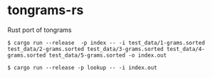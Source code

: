 # tongrams-rs
Rust port of tongrams

```
$ cargo run --release  -p index -- -i test_data/1-grams.sorted test_data/2-grams.sorted test_data/3-grams.sorted test_data/4-grams.sorted test_data/5-grams.sorted -o index.out
```

```
$ cargo run --release -p lookup -- -i index.out
```